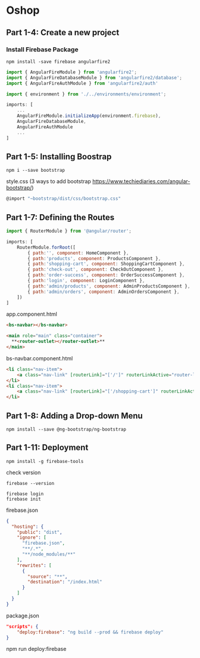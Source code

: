 # Oshop

## Part 1-4: Create a new project

### Install Firebase Package
```
npm install -save firebase angularfire2
```
```js
import { AngularFireModule } from 'angularfire2';
import { AngularFireDatabaseModule } from 'angularfire2/database';
import { AngularFireAuthModule } from 'angularfire2/auth'
```
```js
import { environment } from './../environments/environment';

imports: [
    ...
    AngularFireModule.initializeApp(environment.firebase),
    AngularFireDatabaseModule,
    AngularFireAuthModule
    ...
]
```

## Part 1-5: Installing Boostrap
```
npm i --save bootstrap 
```
style.css (3 ways to add bootstrap https://www.techiediaries.com/angular-bootstrap/)
```js
@import "~bootstrap/dist/css/bootstrap.css"
```

## Part 1-7: Defining the Routes
```js
import { RouterModule } from '@angular/router';

imports: [
    RouterModule.forRoot([
        { path:'', component: HomeComponent },
        { path:'products', component: ProductsComponent },
        { path:'shopping-cart', component: ShoppingCartComponent },
        { path:'check-out', component: CheckOutComponent },
        { path:'order-success', component: OrderSuccessComponent },
        { path:'login', component: LoginComponent },
        { path:'admin/products', component: AdminProductsComponent },
        { path:'admin/orders', component: AdminOrdersComponent },
    ])
]
```
app.component.html
```html
<bs-navbar></bs-navbar>

<main role="main" class="container">
  **<router-outlet></router-outlet>**
</main>
```
bs-navbar.component.html
```html
<li class="nav-item">
    <a class="nav-link" [routerLink]="['/']" routerLinkActive="router-link-active" >Home </a>
</li>
<li class="nav-item">
    <a class="nav-link" [routerLink]="['/shopping-cart']" routerLinkActive="router-link-active">Shopping Cart</a>
</li>
```

## Part 1-8: Adding a Drop-down Menu
```
npm install --save @ng-bootstrap/ng-bootstrap
```

## Part 1-11: Deployment
```
npm install -g firebase-tools
```
check version
```
firebase --version
```
```
firebase login
firebase init
```
firebase.json
```json
{
  "hosting": {
    "public": "dist",
    "ignore": [
      "firebase.json",
      "**/.*",
      "**/node_modules/**"
    ],
    "rewrites": [
      {
        "source": "**",
        "destination": "/index.html"
      }
    ]
  }
}
```
package.json
```json
"scripts": {
    "deploy:firebase": "ng build --prod && firebase deploy"
}
```
npm run deploy:firebase
```
